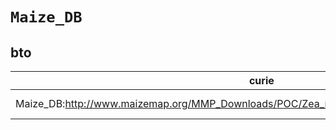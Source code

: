 # `Maize_DB`

## bto

| curie                                                                                        |   usages | nodes                                                                                                |
|----------------------------------------------------------------------------------------------|----------|------------------------------------------------------------------------------------------------------|
| Maize_DB:http://www.maizemap.org/MMP_Downloads/POC/Zea_mays_anatomy_ontology_definitions.txt |        2 | [BTO:0000266](https://bioregistry.io/BTO:0000266), [BTO:0001467](https://bioregistry.io/BTO:0001467) |

